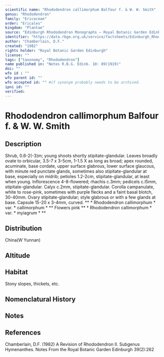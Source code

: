 ```yaml
---
scientific name: "Rhododendron callimorphum Balfour f. & W. W. Smith"
genus: "Rhododendron"
family: "Ericaceae"
order: "Ericales"
kingdom: "Plantae"
source: "Edinburgh Rhododendron Monographs – Royal Botanic Garden Edinburgh"
identifier: "https://data.rbge.org.uk/service/factsheets/Edinburgh_Rhododendron_Monographs.xhtml"
author: "Chamberlain, D.F."
created: "1982"
rights holder: "Royal Botanic Garden Edinburgh"
license: ""
tags: ["taxonomy", "Rhododendron"]
name published in: "Notes R.B.G. Edinb. 10: 89(1919)"
doi: ""
wfo id : ""
wfo parent id: ""
wfo accepted id: "" #if synonym probably needs to be archived.                      
ipni id: ""
verified:
---
```


                       

# Rhododendron callimorphum Balfour f. & W. W. Smith

## Description
Shrub, 0.6-2(-3)m; young shoots shortly stipitate-glandular. Leaves broadly ovate to orbicular, 3.5-7 x 3-5cm, 1-1.5 X as long as broad; apex rounded, acuminate, base cordate, upper surface glabrous, lower surface glaucous, with minute red punctate glands, sometimes also stipitate-glandular at base, especially on midrib; petioles 1.2-2cm, stipitate-glandular, at least when young. Inflorescence 4-8-flowered; rhachis c.3mm; pedicels c.l5mm, stipitate-glandular. Calyx c.2mm, stipitate-glandular. Corolla campanulate, white to rose-pink, sometimes with purple flecks and a faint basal blotch, 30-40mm. Ovary stipitate-glandular; style glabrous or with a few glands at base. Capsule 15-20 x 3-4mm, curved. ** * Rhododendron callimorphum * var. * callimorphum * ** Flowers pink ** * Rhododendron callimorphum * var. * myiagrum * **

## Distribution
China(W Yunnan)

## Altitude


## Habitat
Stony slopes, thickets, etc.

## Nomenclatural History

                       
## Notes


## References

Chamberlain, D.F. (1982) A Revision of Rhododendron II. Subgenus Hymenanthes. Notes From the Royal Botanic Garden Edinburgh 39(2):262
